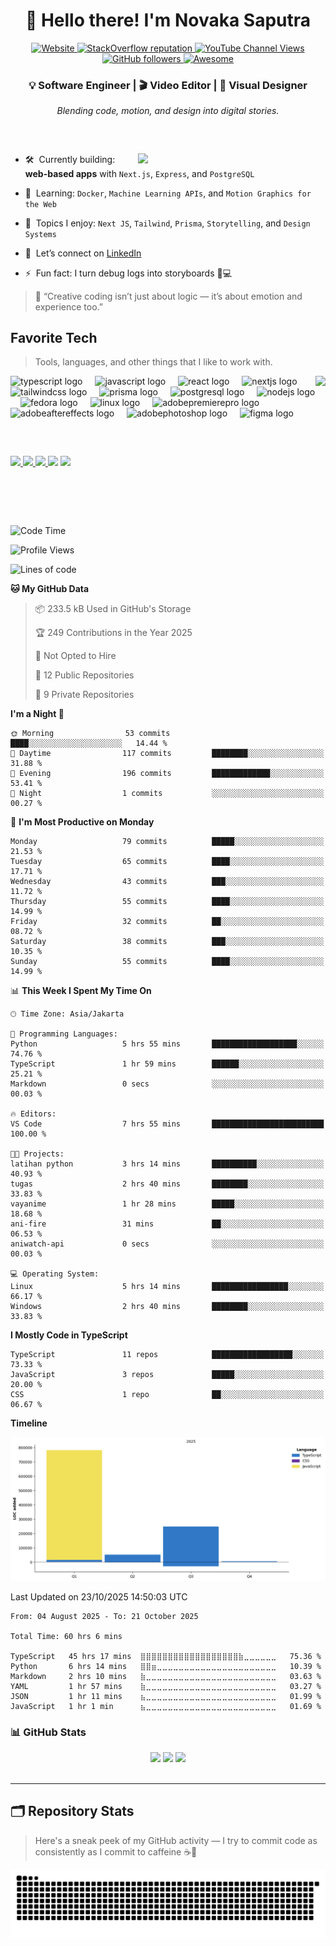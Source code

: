 
<!-- Nama & Role -->
<h1 align="center" id="macropower-title">👋 Hello there! I'm Novaka Saputra</h1>
<p align="center">

  <a href="https://yourwebsite.com">
    <img alt="Website" src="https://img.shields.io/badge/Website-up-brightgreen">
  </a>
   <a href="https://stackoverflow.com/users/12345678">
    <img alt="StackOverflow reputation" src="https://img.shields.io/stackexchange/stackoverflow/r/12345678?color=orange&label=reputation&logo=stackoverflow">
  </a>
  <a href="https://www.youtube.com/@NovakaSaputra">
     <img alt="YouTube Channel Views" src="https://img.shields.io/youtube/channel/views/UCJpDcQ-umh4csLARWZ7cwMw?style=flat&logo=youtube">
  </a>
  <a href="https://github.com/novaka-dev?tab=followers">
    <img alt="GitHub followers" src="https://img.shields.io/github/followers/novaka-dev?style=flat&logo=github">
  </a>
   <a href="https://github.com/abhisheknaiidu/awesome-github-profile-readme">
    <img alt="Awesome" src="https://awesome.re/mentioned-badge.svg">
  </a>
</p>
<h3 align="center">💡 Software Engineer | 🎬 Video Editor | 🎨 Visual Designer</h3>
<p align="center"><em>Blending code, motion, and design into digital stories.</em></p>

<!-- spacer -->
### &nbsp;


<a href="https://discord.com/users/1121703305450635294"><img src="https://lanyard.cnrad.dev/api/1121703305450635294?showDisplayName=true" align="right" width="300" /></a>
- 🛠️ &nbsp;Currently building: **web-based apps** with `Next.js`, `Express`, and `PostgreSQL`
- 🌱 &nbsp;Learning: `Docker`, `Machine Learning APIs`, and `Motion Graphics for the Web`
- 🧠 &nbsp;Topics I enjoy: `Next JS`, `Tailwind`, `Prisma`, `Storytelling`, and `Design Systems`

- 🤝 &nbsp;Let’s connect on [LinkedIn](https://www.linkedin.com/in/novaka-saputra/)
- ⚡ &nbsp;Fun fact: I turn debug logs into storyboards 🎥💻
> 🎯 “Creative coding isn’t just about logic — it’s about emotion and experience too.”




<h2 align="left">Favorite Tech</h2>

> Tools, languages, and other things that I like to work with.

<img align="right" height="200" src="https://media.tenor.com/s8uZEeyOAeQAAAAi/strawhats-one-piece.gif" />

<div align="left">
  <img src="https://cdn.jsdelivr.net/gh/devicons/devicon/icons/typescript/typescript-original.svg" height="40" alt="typescript logo"  />
  <img width="12" />
  <img src="https://cdn.jsdelivr.net/gh/devicons/devicon/icons/javascript/javascript-original.svg" height="40" alt="javascript logo"  />
  <img width="12" />
  <img src="https://cdn.jsdelivr.net/gh/devicons/devicon/icons/react/react-original.svg" height="40" alt="react logo"  />
  <img width="12" />
  <img src="https://cdn.jsdelivr.net/gh/devicons/devicon/icons/nextjs/nextjs-original.svg" height="40" alt="nextjs logo"  />
  <img width="12" />
  <img src="https://cdn.simpleicons.org/tailwindcss/06B6D4" height="40" alt="tailwindcss logo"  />
  <img width="12" />
  <img src="https://cdn.simpleicons.org/prisma/2D3748" height="40" alt="prisma logo"  />
  <img width="12" />
  <img src="https://cdn.jsdelivr.net/gh/devicons/devicon/icons/postgresql/postgresql-original.svg" height="40" alt="postgresql logo"  />
  <img width="12" />
  <img src="https://cdn.simpleicons.org/nodedotjs/339933" height="40" alt="nodejs logo"  />
  <img width="12" />
  <img src="https://cdn.simpleicons.org/fedora/51A2DA" height="40" alt="fedora logo"  />
  <img width="12" />
  <img src="https://cdn.jsdelivr.net/gh/devicons/devicon/icons/linux/linux-original.svg" height="40" alt="linux logo"  />
  <img width="12" />
  <img src="https://skillicons.dev/icons?i=pr" height="40" alt="adobepremierepro logo"  />
  <img width="12" />
  <img src="https://skillicons.dev/icons?i=ae" height="40" alt="adobeaftereffects logo"  />
  <img width="12" />
  <img src="https://skillicons.dev/icons?i=ps" height="40" alt="adobephotoshop logo"  />
  <img width="12" />
  <img src="https://skillicons.dev/icons?i=figma" height="40" alt="figma logo"  />

##### &nbsp;

<div align="left">
  <a href="https://www.youtube.com/@NovakaSaputra" target="_blank">
    <img src="https://img.shields.io/static/v1?message=YouTube&logo=youtube&label=&color=FF0000&logoColor=white&labelColor=&style=for-the-badge" height="35" />
  </a>
  <a href="https://www.instagram.com/vakaa.exe/profilecard/?igsh=MTFzZWllMnpxc3d6OA==" target="_blank">
    <img src="https://img.shields.io/static/v1?message=Instagram&logo=instagram&label=&color=E4405F&logoColor=white&labelColor=&style=for-the-badge" height="35" />
  </a>
  <a href="https://discordapp.com/users/1121703305450635294" target="_blank">
    <img src="https://img.shields.io/static/v1?message=Discord&logo=discord&label=&color=7289DA&logoColor=white&labelColor=&style=for-the-badge" height="35" />
  </a>
  <img src="https://img.shields.io/static/v1?message=Gmail&logo=gmail&label=&color=D14836&logoColor=white&labelColor=&style=for-the-badge" height="35" />
  <a href="https://www.linkedin.com/in/novaka-saputra-a56229322/" target="_blank">
    <img src="https://img.shields.io/static/v1?message=LinkedIn&logo=linkedin&label=&color=0077B5&logoColor=white&labelColor=&style=for-the-badge" height="35" />
  </a>
</div>

# &nbsp;

<!--START_SECTION:waka-->
![Code Time](http://img.shields.io/badge/Code%20Time-65%20hrs%2036%20mins-blue)

![Profile Views](http://img.shields.io/badge/Profile%20Views-1-blue)

![Lines of code](https://img.shields.io/badge/From%20Hello%20World%20I%27ve%20Written-1.1%20million%20lines%20of%20code-blue)

**🐱 My GitHub Data** 

> 📦 233.5 kB Used in GitHub's Storage 
 > 
> 🏆 249 Contributions in the Year 2025
 > 
> 🚫 Not Opted to Hire
 > 
> 📜 12 Public Repositories 
 > 
> 🔑 9 Private Repositories 
 > 
**I'm a Night 🦉** 

```text
🌞 Morning                53 commits          ████░░░░░░░░░░░░░░░░░░░░░   14.44 % 
🌆 Daytime                117 commits         ████████░░░░░░░░░░░░░░░░░   31.88 % 
🌃 Evening                196 commits         █████████████░░░░░░░░░░░░   53.41 % 
🌙 Night                  1 commits           ░░░░░░░░░░░░░░░░░░░░░░░░░   00.27 % 
```
📅 **I'm Most Productive on Monday** 

```text
Monday                   79 commits          █████░░░░░░░░░░░░░░░░░░░░   21.53 % 
Tuesday                  65 commits          ████░░░░░░░░░░░░░░░░░░░░░   17.71 % 
Wednesday                43 commits          ███░░░░░░░░░░░░░░░░░░░░░░   11.72 % 
Thursday                 55 commits          ████░░░░░░░░░░░░░░░░░░░░░   14.99 % 
Friday                   32 commits          ██░░░░░░░░░░░░░░░░░░░░░░░   08.72 % 
Saturday                 38 commits          ███░░░░░░░░░░░░░░░░░░░░░░   10.35 % 
Sunday                   55 commits          ████░░░░░░░░░░░░░░░░░░░░░   14.99 % 
```


📊 **This Week I Spent My Time On** 

```text
🕑︎ Time Zone: Asia/Jakarta

💬 Programming Languages: 
Python                   5 hrs 55 mins       ███████████████████░░░░░░   74.76 % 
TypeScript               1 hr 59 mins        ██████░░░░░░░░░░░░░░░░░░░   25.21 % 
Markdown                 0 secs              ░░░░░░░░░░░░░░░░░░░░░░░░░   00.03 % 

🔥 Editors: 
VS Code                  7 hrs 55 mins       █████████████████████████   100.00 % 

🐱‍💻 Projects: 
latihan python           3 hrs 14 mins       ██████████░░░░░░░░░░░░░░░   40.93 % 
tugas                    2 hrs 40 mins       ████████░░░░░░░░░░░░░░░░░   33.83 % 
vayanime                 1 hr 28 mins        █████░░░░░░░░░░░░░░░░░░░░   18.68 % 
ani-fire                 31 mins             ██░░░░░░░░░░░░░░░░░░░░░░░   06.53 % 
aniwatch-api             0 secs              ░░░░░░░░░░░░░░░░░░░░░░░░░   00.03 % 

💻 Operating System: 
Linux                    5 hrs 14 mins       █████████████████░░░░░░░░   66.17 % 
Windows                  2 hrs 40 mins       ████████░░░░░░░░░░░░░░░░░   33.83 % 
```

**I Mostly Code in TypeScript** 

```text
TypeScript               11 repos            ██████████████████░░░░░░░   73.33 % 
JavaScript               3 repos             █████░░░░░░░░░░░░░░░░░░░░   20.00 % 
CSS                      1 repo              ██░░░░░░░░░░░░░░░░░░░░░░░   06.67 % 
```



**Timeline**

![Lines of Code chart](https://raw.githubusercontent.com/novaka-dev/novaka-dev/main/assets/bar_graph.png)


 Last Updated on 23/10/2025 14:50:03 UTC
<!--END_SECTION:waka-->

<!--START_SECTION:waka-simple-->

```text
From: 04 August 2025 - To: 21 October 2025

Total Time: 60 hrs 6 mins

TypeScript   45 hrs 17 mins  ⣿⣿⣿⣿⣿⣿⣿⣿⣿⣿⣿⣿⣿⣿⣿⣿⣿⣿⣷⣀⣀⣀⣀⣀⣀   75.36 %
Python       6 hrs 14 mins   ⣿⣿⣶⣀⣀⣀⣀⣀⣀⣀⣀⣀⣀⣀⣀⣀⣀⣀⣀⣀⣀⣀⣀⣀⣀   10.39 %
Markdown     2 hrs 10 mins   ⣷⣀⣀⣀⣀⣀⣀⣀⣀⣀⣀⣀⣀⣀⣀⣀⣀⣀⣀⣀⣀⣀⣀⣀⣀   03.63 %
YAML         1 hr 57 mins    ⣷⣀⣀⣀⣀⣀⣀⣀⣀⣀⣀⣀⣀⣀⣀⣀⣀⣀⣀⣀⣀⣀⣀⣀⣀   03.27 %
JSON         1 hr 11 mins    ⣦⣀⣀⣀⣀⣀⣀⣀⣀⣀⣀⣀⣀⣀⣀⣀⣀⣀⣀⣀⣀⣀⣀⣀⣀   01.99 %
JavaScript   1 hr 1 min      ⣦⣀⣀⣀⣀⣀⣀⣀⣀⣀⣀⣀⣀⣀⣀⣀⣀⣀⣀⣀⣀⣀⣀⣀⣀   01.69 %
```

<!--END_SECTION:waka-simple-->

### 📊 GitHub Stats

<div align="center">
  <img src="https://github-readme-stats.vercel.app/api?username=novaka-dev&hide_title=false&hide_rank=false&show_icons=true&include_all_commits=true&count_private=true&disable_animations=false&theme=tokyonight&locale=en&hide_border=false" height="150" />
  <img src="https://streak-stats.demolab.com?user=novaka-dev&locale=en&mode=weekly&theme=aura&hide_border=false&border_radius=5" height="150" />
  <img src="https://github-readme-stats.vercel.app/api/top-langs?username=novaka-dev&locale=en&hide_title=false&layout=compact&card_width=320&langs_count=5&theme=github_dark&hide_border=false" height="150" />
</div>

<br/>

<hr/>



## 🗂️ Repository Stats

> Here's a sneak peek of my GitHub activity — I try to commit code as consistently as I commit to caffeine ☕🐍

<p align="center">
  <img src="https://raw.githubusercontent.com/novaka-dev/novaka-dev/output/snake.svg" alt="Snake animation" />
</p>
